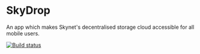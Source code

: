 # SkyDrop
An app which makes Skynet's decentralised storage cloud accessible for all mobile users.

[![Build status](https://build.appcenter.ms/v0.1/apps/1cd210b4-00be-4c63-a322-2afc2db6b603/branches/main/badge)](https://appcenter.ms)
